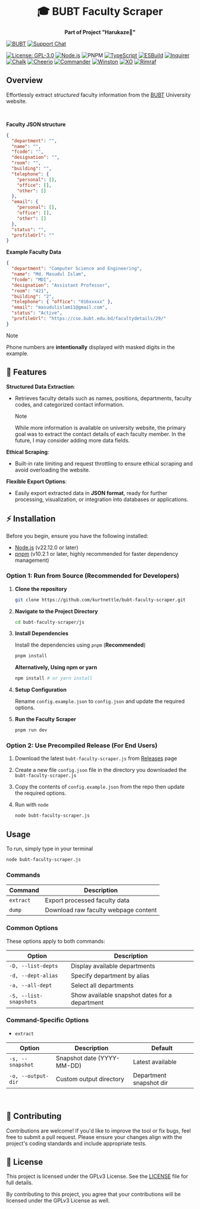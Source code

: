 <h1 align="center">🎓 BUBT Faculty Scraper</h1>
<p align="center"><b>Part of Project "Harukaze🍃"</b></p>

[![BUBT](https://img.shields.io/badge/BUBT-University-002E5D?style=flat&logo=shield&logoColor=FFD700&color=FFD700&labelColor=002E5D)](https://www.bubt.edu.bd/)
[![Support Chat](https://img.shields.io/badge/Telegram-Join_Chat-2CA5E0?logo=telegram&logoColor=white)](https://t.me/harukaze_bubt)

[![License: GPL-3.0](https://img.shields.io/badge/License-GPLv3-%23B20000?logo=gnu&logoColor=white)](https://opensource.org/licenses/GPL-3.0)
[![Node.js](https://img.shields.io/badge/Node.js-22%2B-339933?logo=node.js&logoColor=white)](https://nodejs.org/)
![PNPM](https://img.shields.io/badge/PNPM-10+-F69220?logo=pnpm&logoColor=white)
[![TypeScript](https://img.shields.io/badge/TypeScript-5.7.3-3178C6?logo=typescript&logoColor=white)](https://www.typescriptlang.org/)
[![ESBuild](https://img.shields.io/badge/ESBuild-0.25.0-FFCF00?logo=esbuild&logoColor=black)](https://esbuild.github.io/)
[![Inquirer](https://img.shields.io/badge/Inquirer-7.3.1-4B32C3?logo=openstack&logoColor=white)](https://www.npmjs.com/package/@inquirer/prompts)
[![Chalk](https://img.shields.io/badge/Chalk-5.4.1-FFE484?logo=markdown&logoColor=black)](https://www.npmjs.com/package/chalk)
[![Cheerio](https://img.shields.io/badge/Cheerio-1.0.0-00CC00?logo=fastapi&logoColor=white)](https://cheerio.js.org/)
[![Commander](https://img.shields.io/badge/Commander-13.1.0-303030?logo=hyper&logoColor=white)](https://www.npmjs.com/package/commander)
[![Winston](https://img.shields.io/badge/Winston-3.17.0-2C3E50?logo=winston&logoColor=white)](https://www.npmjs.com/package/winston)
[![XO](https://img.shields.io/badge/XO-0.60.0-5ED9C7?logo=xo&logoColor=black)](https://github.com/xojs/xo)
[![Rimraf](https://img.shields.io/badge/Rimraf-6.0.1-FF355E?logo=trash&logoColor=white)](https://www.npmjs.com/package/rimraf)

## Overview

Effortlessly extract _structured_ faculty information from the [BUBT](https://bubt.edu.bd/) University website.

<br>

**Faculty JSON structure**

```json
{
  "department": "",
  "name": "",
  "fcode": "",
  "designation": "",
  "room": "",
  "building": "",
  "telephone": {
    "personal": [],
    "office": [],
    "other": []
  },
  "email": {
    "personal": [],
    "office": [],
    "other": []
  },
  "status": "",
  "profileUrl": ""
}
```

**Example Faculty Data**

```json
{
  "department": "Computer Science and Engineering",
  "name": "Md. Masudul Islam",
  "fcode": "MDI",
  "designation": "Assistant Professor",
  "room": "421",
  "building": "2",
  "telephone": { "office": "016xxxxx" },
  "email": "masudulislam11@gmail.com",
  "status": "Active",
  "profileUrl": "https://cse.bubt.edu.bd/facultydetails/29/"
}
```

> [!NOTE]  
> Phone numbers are **intentionally** displayed with masked digits in the example.

## 🌟 Features

**Structured Data Extraction**:

- Retrieves faculty details such as names, positions, departments, faculty codes, and categorized contact information.

  > [!NOTE]  
  > While more information is available on university website, the primary goal was to extract the contact details of each faculty member. In the future, I may consider adding more data fields.

**Ethical Scraping**:

- Built-in rate limiting and request throttling to ensure ethical scraping and avoid overloading the website.

**Flexible Export Options**:

- Easily export extracted data in **JSON format**, ready for further processing, visualization, or integration into databases or applications.

## ⚡ Installation

Before you begin, ensure you have the following installed:

- [Node.js](https://nodejs.org/en/download) (v22.12.0 or later)
- [pnpm](https://pnpm.io/installation) (v10.2.1 or later, highly recommended for faster dependency management)

### Option 1: Run from Source (Recommended for Developers)

1. **Clone the repository**
   ```bash
   git clone https://github.com/kurtnettle/bubt-faculty-scraper.git
   ```
2. **Navigate to the Project Directory**

   ```sh
   cd bubt-faculty-scraper/js
   ```

3. **Install Dependencies**

   Install the dependencies using `pnpm` (**Recommended**)

   ```sh
   pnpm install
   ```

   **Alternatively, Using npm or yarn**

   ```sh
   npm install # or yarn install
   ```

4. **Setup Configuration**

   Rename `config.example.json` to `config.json` and update the required options.

5. **Run the Faculty Scraper**
   ```sh
   pnpm run dev
   ```

### Option 2: Use Precompiled Release (For End Users)

1. Download the latest `bubt-faculty-scraper.js` from [Releases](https://github.com/kurtnettle/bubt-faculty-scraper/releases) page

2. Create a new file `config.json` file in the directory you downloaded the `bubt-faculty-scraper.js`

3. Copy the contents of `config.example.json` from the repo then update the required options.

4. Run with `node`
   ```sh
   node bubt-faculty-scraper.js
   ```

## Usage

To run, simply type in your terminal

```sh
node bubt-faculty-scraper.js
```

### Commands

<table>
  <thead>
    <th>Command</th>
    <th>Description</th>
  </thead>
  <tbody>
    <tr>
      <td>
        <code>extract</code>
      </td>
      <td>Export processed faculty data</td>
    </tr>
    <tr>
      <td>
        <code>dump</code>
      </td>
      <td>Download raw faculty webpage content</td>
    </tr>
  </tbody>
</table>

### Common Options

<p>These options apply to both commands:</p>
<table>
  <thead>
    <tr>
      <th>Option</th>
      <th>Description</th>
    </tr>
  </thead>
  <tbody>
    <tr>
      <td><code>-D, --list-depts</code></td>
      <td>Display available departments</td>
    </tr>
    <tr>
      <td><code>-d, --dept-alias</code></td>
      <td>Specify department by alias</td>
    </tr>
    <tr>
      <td><code>-a, --all-dept</code></td>
      <td>Select all departments</td>
    </tr>
    <tr>
      <td><code>-S, --list-snapshots</code></td>
      <td>Show available snapshot dates for a department</td>
    </tr>
  </tbody>
</table>

### Command-Specific Options

- `extract`

<table>
  <thead>
    <tr>
      <th>Option</th>
      <th>Description</th>
      <th>Default</th>
    </tr>
  </thead>
  <tbody>
    <tr>
      <td><code>-s, --snapshot</code></td>
      <td>Snapshot date (YYYY-MM-DD)</td>
      <td>Latest available</td>
    </tr>
    <tr>
      <td><code>-o, --output-dir</code></td>
      <td>Custom output directory</td>
      <td>Department snapshot dir</td>
    </tr>
  </tbody>
</table>

<br>

## 🤝 Contributing

Contributions are welcome! If you'd like to improve the tool or fix bugs, feel free to submit a pull request. Please ensure your changes align with the project's coding standards and include appropriate tests.

## 📜 License

This project is licensed under the GPLv3 License. See the [LICENSE](./LICENSE) file for full details.

By contributing to this project, you agree that your contributions will be licensed under the GPLv3 License as well.
